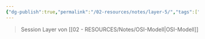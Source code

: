 ```yaml
---
{"dg-publish":true,"permalink":"/02-resources/notes/layer-5/","tags":["netzwerk"],"noteIcon":"","updated":"2024-07-10T14:50:53.835+02:00"}
---
```


>Session Layer von [[02 - RESOURCES/Notes/OSI-Modell\|OSI-Modell]]
